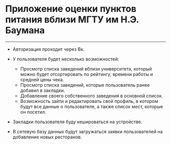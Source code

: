 # Приложение оценки пунктов питания вблизи МГТУ им Н.Э. Баумана 
***
- Авторизация проходит через Вк.
- У пользователя будет несколько возможностей:
  - Просмотр списка заведений вблизи университета, который можно будет отсортировать по рейтингу, времени работы и средней цены чека.
  - Просмотр списка заведений, которые пользователь ранее добавил в закладки.
  - Добавление своего собственного заведения в основной список.
  - Возможность зайти и редактировать свой профиль, в котором будут все данные о пользователе, а также список мест, которые он посетил. 
 
- Закладки пользователя буду кешироваться на устройстве. 
- В сетевую базу данных будут загружаться заявки пользователей на добавление новых ресторанов.
